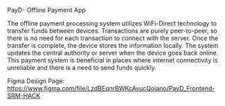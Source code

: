 PayD- Offline Payment App

The offline payment processing system utilizes WiFi-Direct technology to transfer funds between devices.
Transactions are purely peer-to-peer, so there is no need for each transaction to connect with the server.
Once the transfer is complete, the device stores the information locally.
The system updates the central authority or server when the device goes back online.
This payment system is beneficial in places where internet connectivity is unreliable and there is a need to send funds quickly.


Figma Design Page:
https://www.figma.com/file/LzdBEqnrBWKcAvucQoiano/PayD_Frontend-SRM-HACK
